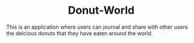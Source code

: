 <h1 align="center"> Donut-World</h1>
<p>This is an application where users can journal and share with other users the delcious donuts that they have eaten around the world.</p>
